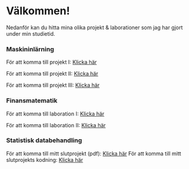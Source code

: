 # Välkommen!
Nedanför kan du hitta mina olika projekt & laborationer som jag har gjort under min studietid.

### Maskininlärning
För att komma till projekt I: [Klicka här](https://github.com/filipaxelsson/school/blob/main/ML_1.pdf)

För att komma till projekt II: [Klicka här](https://github.com/filipaxelsson/school/blob/main/ML_2.pdf)

För att komma till projekt III: [Klicka här](https://github.com/filipaxelsson/school/blob/main/ML_3.pdf)

###  Finansmatematik
För att komma till laboration I: [Klicka här](https://github.com/filipaxelsson/school/blob/main/finans_1.pdf)

För att komma till laboration II: [Klicka här](https://github.com/filipaxelsson/school/blob/main/finans_2.pdf)

### Statistisk databehandling
För att komma till mitt slutprojekt (pdf): [Klicka här](https://github.com/filipaxelsson/school/blob/main/stdb_report.pdf)
För att komma till mitt slutprojekts kodning: [Klicka här](https://github.com/filipaxelsson/school/blob/main/stdb.Rmd)